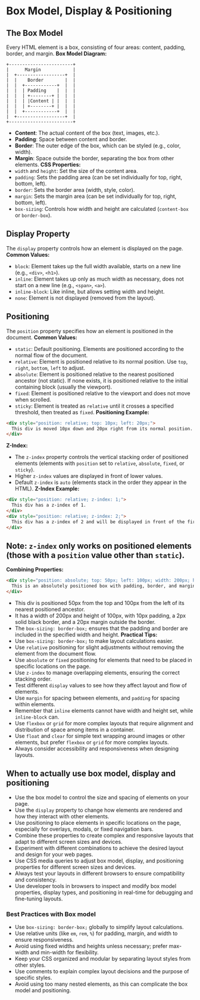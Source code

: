 # Box Model, Display & Positioning
## The Box Model
Every HTML element is a box, consisting of four areas: content, padding, border, and margin.
**Box Model Diagram:**
```
+------------------------+
|      Margin            |
|  +------------------+  |
|  |    Border        |  |
|  |  +------------+  |  |
|  |  | Padding    |  |  |
|  |  | +--------+ |  |  |
|  |  | |Content | |  |  |
|  |  | +--------+ |  |  |
|  |  +------------+  |  |
|  +------------------+  |
+------------------------+
```
- **Content**: The actual content of the box (text, images, etc.).
- **Padding**: Space between content and border.
- **Border**: The outer edge of the box, which can be styled (e.g., color, width).
- **Margin**: Space outside the border, separating the box from other elements.
**CSS Properties:**
- `width` and `height`: Set the size of the content area.
- `padding`: Sets the padding area (can be set individually for top, right, bottom, left).
- `border`: Sets the border area (width, style, color).
- `margin`: Sets the margin area (can be set individually for top, right, bottom, left).
- `box-sizing`: Controls how width and height are calculated (`content-box` or `border-box`).
## Display Property
The `display` property controls how an element is displayed on the page.
**Common Values:**
- `block`: Element takes up the full width available, starts on a new line (e.g., `<div>`, `<h1>`).
- `inline`: Element takes up only as much width as necessary, does not start on a new line (e.g., `<span>`, `<a>`).
- `inline-block`: Like inline, but allows setting width and height.
- `none`: Element is not displayed (removed from the layout).

## Positioning
The `position` property specifies how an element is positioned in the document.
**Common Values:**
- `static`: Default positioning. Elements are positioned according to the normal flow of the document.
- `relative`: Element is positioned relative to its normal position. Use `top`, `right`, `bottom`, `left` to adjust.
- `absolute`: Element is positioned relative to the nearest positioned ancestor (not static). If none
    exists, it is positioned relative to the initial containing block (usually the viewport).
- `fixed`: Element is positioned relative to the viewport and does not move when scrolled.
- `sticky`: Element is treated as `relative` until it crosses a specified threshold, then treated as `fixed`.
**Positioning Example:**
```html
<div style="position: relative; top: 10px; left: 20px;">
  This div is moved 10px down and 20px right from its normal position.
</div>
```
**Z-Index:**
- The `z-index` property controls the vertical stacking order of positioned elements (elements with `position` set to `relative`, `absolute`, `fixed`, or `sticky`).
- Higher `z-index` values are displayed in front of lower values.
- Default `z-index` is `auto` (elements stack in the order they appear in the HTML).
**Z-Index Example:**
```html 
<div style="position: relative; z-index: 1;">
  This div has a z-index of 1.
</div>
<div style="position: relative; z-index: 2;">
  This div has a z-index of 2 and will be displayed in front of the first div.
</div>
``` 
**Note:** `z-index` only works on positioned elements (those with a `position` value other than `static`).
---
**Combining Properties:**
```html
<div style="position: absolute; top: 50px; left: 100px; width: 200px; height: 100px; padding: 10px; border: 2px solid black; margin: 20px; box-sizing: border-box;">
  This is an absolutely positioned box with padding, border, and margin.    
</div>
```
- This div is positioned 50px from the top and 100px from the left of its nearest positioned ancestor.
- It has a width of 200px and height of 100px, with 10px padding, a 2px solid black border, and a 20px margin outside the border.
- The `box-sizing: border-box;` ensures that the padding and border are included in the specified width and height.
**Practical Tips:**
- Use `box-sizing: border-box;` to make layout calculations easier.
- Use `relative` positioning for slight adjustments without removing the element from the document flow.    
- Use `absolute` or `fixed` positioning for elements that need to be placed in specific locations on the page.
- Use `z-index` to manage overlapping elements, ensuring the correct stacking order.
- Test different `display` values to see how they affect layout and flow of elements.
- Use `margin` for spacing between elements, and `padding` for spacing within elements.
- Remember that `inline` elements cannot have width and height set, while `inline-block` can.
- Use `flexbox` or `grid` for more complex layouts that require alignment and distribution of space among items in a container.
- Use `float` and `clear` for simple text wrapping around images or other elements, but prefer `flexbox` or `grid` for more complex layouts.
- Always consider accessibility and responsiveness when designing layouts.

## When to actually use box model, display and positioning
- Use the box model to control the size and spacing of elements on your page.
- Use the `display` property to change how elements are rendered and how they interact with other elements.
- Use positioning to place elements in specific locations on the page, especially for overlays, modals, or fixed navigation bars.
- Combine these properties to create complex and responsive layouts that adapt to different screen sizes and devices.
- Experiment with different combinations to achieve the desired layout and design for your web pages.
- Use CSS media queries to adjust box model, display, and positioning properties for different screen sizes and devices.
- Always test your layouts in different browsers to ensure compatibility and consistency.
- Use developer tools in browsers to inspect and modify box model properties, display types, and positioning in real-time for debugging and fine-tuning layouts.

### Best Practices with Box model
- Use `box-sizing: border-box;` globally to simplify layout calculations.
- Use relative units (like `em`, `rem`, `%`) for padding, margin, and width to ensure responsiveness.
- Avoid using fixed widths and heights unless necessary; prefer max-width and min-width for flexibility.
- Keep your CSS organized and modular by separating layout styles from other styles.
- Use comments to explain complex layout decisions and the purpose of specific styles.  
- Avoid using too many nested elements, as this can complicate the box model and positioning.